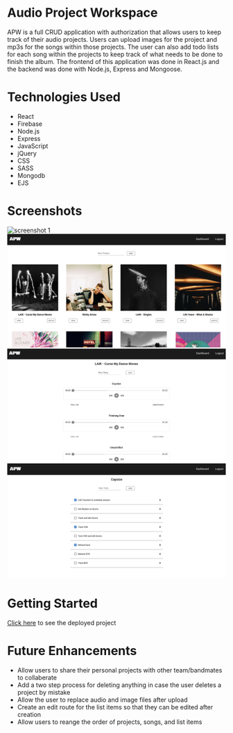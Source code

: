 # Audio Project Workspace

APW is a full CRUD application with authorization that allows users to keep track of their audio projects.  Users can upload images for the project and mp3s for the songs within those projects.  The user can also add todo lists for each song within the projects to keep track of what needs to be done to finish the album.  The frontend of this application was done in React.js and the backend was done with Node.js, Express and Mongoose.

# Technologies Used

- React
- Firebase
- Node.js
- Express
- JavaScript
- jQuery
- CSS
- SASS
- Mongodb
- EJS

# Screenshots
![screenshot 1](public/images/onboard.png)
![screenshot 2](public/images/dashboard.png)
![screenshot 3](public/images/songs.png)
![screenshot 4](public/images/todo.png)

# Getting Started

[Click here](https://apw-app-4.netlify.app) to see the deployed project

# Future Enhancements
- Allow users to share their personal projects with other team/bandmates to collaberate
- Add a two step process for deleting anything in case the user deletes a project by mistake
- Allow the user to replace audio and image files after upload
- Create an edit route for the list items so that they can be edited after creation
- Allow users to reange the order of projects, songs, and list items
